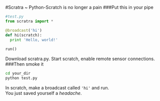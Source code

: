 #Scratra ~ Python-Scratch is no longer a pain
###Put this in your pipe
```python
#test.py
from scratra import *

@broadcast('hi')
def hi(scratch):
  print 'Hello, world!'
  
run()
```
Download scratra.py.
Start scratch, enable remote sensor connections.
###Then smoke it
```bash
cd your_dir
python test.py
```
In scratch, make a broadcast called `'hi'` and run.   
You just saved yourself a _headache_.